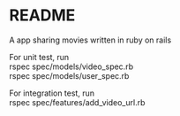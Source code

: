 # README

A app sharing movies written in ruby on rails

For unit test, run  
rspec spec/models/video_spec.rb  
rspec spec/models/user_spec.rb  
  
For integration test, run  
rspec spec/features/add_video_url.rb
